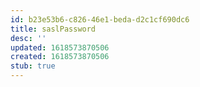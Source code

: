 ```yaml
---
id: b23e53b6-c826-46e1-beda-d2c1cf690dc6
title: saslPassword
desc: ''
updated: 1618573870506
created: 1618573870506
stub: true
---
```



